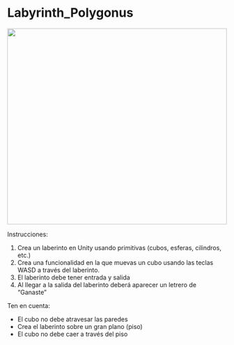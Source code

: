 ﻿# Labyrinth_Polygonus


<img align='center' src='https://media2.giphy.com/media/v1.Y2lkPTc5MGI3NjExczgxbHd0MDdmMXV1ZHF3cjVoYnNoem9wOTcwNml1ZzVhaTJ2NWR5MyZlcD12MV9pbnRlcm5hbF9naWZfYnlfaWQmY3Q9Zw/XoDqWmYzOGpbvyt8cv/giphy.webp' width='100%' height='450px'> 


Instrucciones: 
1. Crea un laberinto en Unity usando primitivas (cubos, esferas, cilindros, etc.)
2. Crea una funcionalidad en la que muevas un cubo usando las teclas WASD a 
través del laberinto.
3. El laberinto debe tener entrada y salida 
4. Al llegar a la salida del laberinto deberá aparecer un letrero de “Ganaste”

Ten en cuenta: 
- El cubo no debe atravesar las paredes 
- Crea el laberinto sobre un gran plano (piso)
- El cubo no debe caer a través del piso
